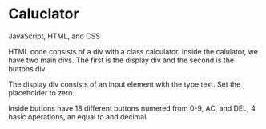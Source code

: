 # Caluclator
JavaScript, HTML, and CSS

HTML code consists of a div with a class calculator. Inside the calulator, we have
two main divs. The first is the display div and the second is the buttons div.

The display div consists of an input element with the type text. Set the placeholder to zero.

Inside buttons have 18 different buttons numered from 0-9, AC, and DEL, 4 basic operations, an equal to and decimal

